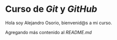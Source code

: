 # Curso de _Git_ y _GitHub_

Hola soy Alejandro Osorio, bienvenid@s a mi curso.

Agregando más contenido al _README.md_